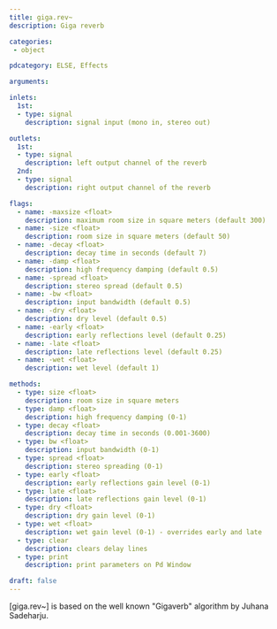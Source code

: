 ```yaml
---
title: giga.rev~
description: Giga reverb

categories:
 - object

pdcategory: ELSE, Effects

arguments:

inlets:
  1st:
  - type: signal
    description: signal input (mono in, stereo out)

outlets:
  1st:
  - type: signal
    description: left output channel of the reverb
  2nd:
  - type: signal
    description: right output channel of the reverb

flags:
  - name: -maxsize <float>
    description: maximum room size in square meters (default 300)
  - name: -size <float>
    description: room size in square meters (default 50)
  - name: -decay <float>
    description: decay time in seconds (default 7)
  - name: -damp <float>
    description: high frequency damping (default 0.5)
  - name: -spread <float>
    description: stereo spread (default 0.5)
  - name: -bw <float>
    description: input bandwidth (default 0.5)
  - name: -dry <float>
    description: dry level (default 0.5)
  - name: -early <float>
    description: early reflections level (default 0.25)
  - name: -late <float>
    description: late reflections level (default 0.25)
  - name: -wet <float>
    description: wet level (default 1)

methods:
  - type: size <float>
    description: room size in square meters
  - type: damp <float>
    description: high frequency damping (0-1)
  - type: decay <float>
    description: decay time in seconds (0.001-3600)
  - type: bw <float>
    description: input bandwidth (0-1)
  - type: spread <float>
    description: stereo spreading (0-1)
  - type: early <float>
    description: early reflections gain level (0-1)
  - type: late <float>
    description: late reflections gain level (0-1)
  - type: dry <float>
    description: dry gain level (0-1)
  - type: wet <float>
    description: wet gain level (0-1) - overrides early and late
  - type: clear
    description: clears delay lines
  - type: print
    description: print parameters on Pd Window

draft: false
---
```


[giga.rev~] is based on the well known "Gigaverb" algorithm by Juhana Sadeharju.

